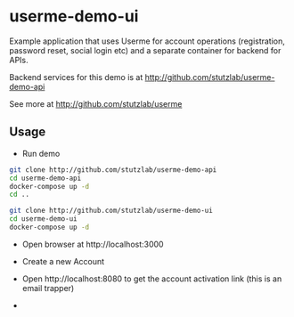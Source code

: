 # userme-demo-ui
Example application that uses Userme for account operations (registration, password reset, social login etc) and a separate container for backend for APIs.

Backend services for this demo is at http://github.com/stutzlab/userme-demo-api

See more at http://github.com/stutzlab/userme

## Usage

* Run demo

```sh
git clone http://github.com/stutzlab/userme-demo-api
cd userme-demo-api
docker-compose up -d
cd ..

git clone http://github.com/stutzlab/userme-demo-ui
cd userme-demo-ui
docker-compose up -d
```

* Open browser at http://localhost:3000

* Create a new Account

* Open http://localhost:8080 to get the account activation link (this is an email trapper)

* 


